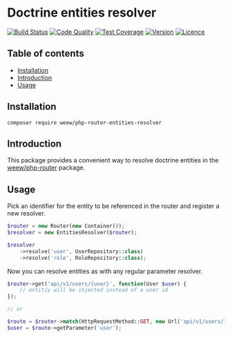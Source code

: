# Doctrine entities resolver

[![Build Status](https://img.shields.io/travis/weew/php-router-entities-resolver.svg)](https://travis-ci.org/weew/php-router-entities-resolver)
[![Code Quality](https://img.shields.io/scrutinizer/g/weew/php-router-entities-resolver.svg)](https://scrutinizer-ci.com/g/weew/php-router-entities-resolver)
[![Test Coverage](https://img.shields.io/coveralls/weew/php-router-entities-resolver.svg)](https://coveralls.io/github/weew/php-router-entities-resolver)
[![Version](https://img.shields.io/packagist/v/weew/php-router-entities-resolver.svg)](https://packagist.org/packages/weew/php-router-entities-resolver)
[![Licence](https://img.shields.io/packagist/l/weew/php-router-entities-resolver.svg)](https://packagist.org/packages/weew/php-router-entities-resolver)

## Table of contents

- [Installation](#installation)
- [Introduction](#introduction)
- [Usage](#usage)

## Installation

`composer require weew/php-router-entities-resolver`

## Introduction

This package provides a convenient way to resolve doctrine entities in the [weew/php-router](https://github.com/weew/php-router) package.

## Usage

Pick an identifier for the entity to be referenced in the router and register a new resolver.

```php
$router = new Router(new Container());
$resolver = new EntitiesResolver($router);

$resolver
    ->resolve('user', UserRepository::class)
    ->resolve('role', RoleRepository::class);
```

Now you can resolve entities as with any regular parameter resolver.

```php
$router->get('api/v1/users/{user}', function(User $user) {
    // entitiy will be injected instead of a user id
});

// or

$route = $router->match(HttpRequestMethod::GET, new Url('api/v1/users/1'));
$user = $route->getParameter('user');
```
